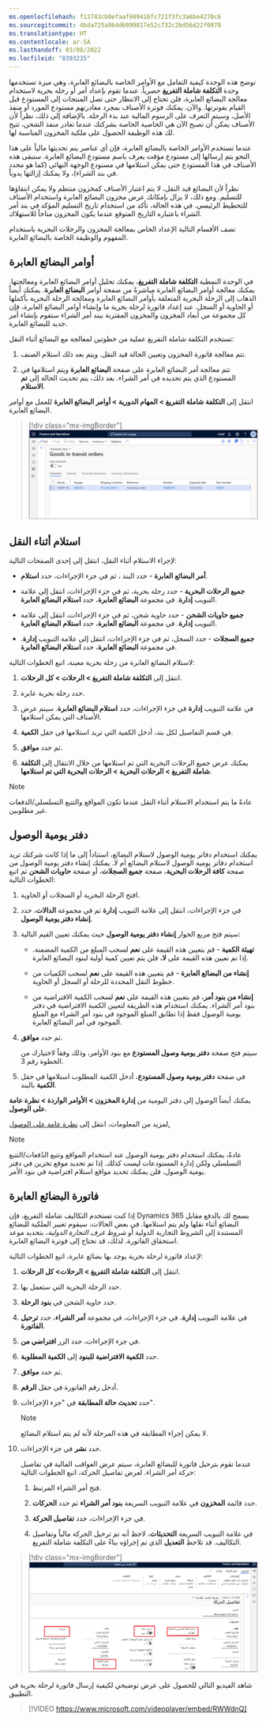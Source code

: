 ```yaml
---
ms.openlocfilehash: f13743cb0efaaf609416fc721f3fc3a6be4270c6
ms.sourcegitcommit: 4bda725a9b4d6099817e52c732c2bd56d22f0970
ms.translationtype: HT
ms.contentlocale: ar-SA
ms.lasthandoff: 03/08/2022
ms.locfileid: "8393235"
---
```

توضح هذه الوحدة كيفية التعامل مع الأوامر الخاصة بالبضائع العابرة، وهي ميزة تستخدمها وحدة **التكلفة شاملة التفريغ** حصرياً. عندما تقوم بإعداد أمر أو رحلة بحرية لاستخدام معالجة البضائع العابرة، فلن تحتاج إلى الانتظار حتى تصل المنتجات إلى المستودع قبل القيام بفوترتها. والآن، يمكنك فوترة الأصناف بمجرد مغادرتهم مستودع المورد أو منفذ الأصل، وسيتم التعرف على الرسوم المالية عند بدء الرحلة. بالإضافة إلى ذلك، نظراً لأن الأصناف يمكن أن تصبح الآن هي الخاصية الخاصة بشركتك عندما تغادر منفذ الشحن، تتيح لك هذه الوظيفة الحصول على ملكية المخزون المناسبة لها.

عندما تستخدم الأوامر الخاصة بالبضائع العابرة، فإن أي عناصر يتم تحديثها مالياً على هذا النحو يتم إرسالها إلى مستودع مؤقت يعرف باسم مستودع البضائع العابرة. ستبقى هذه الأصناف في هذا المستودع حتى يمكن استلامها في مستودع الوجهة النهائي (كما هو محدد في بند الشراء)، ولا يمكنك إزالتها يدوياً.

نظراً لأن البضائع قيد النقل، لا يتم اعتبار الأصناف كمخزون منتظم ولا يمكن انتقاؤها للتسليم. ومع ذلك، لا يزال بإمكانك عرض مخزون البضائع العابرة واستخدام الأصناف للتخطيط الرئيسي. في هذه الحالة، تأكد من استخدام تاريخ التسليم المؤكد في بند أمر الشراء باعتباره التاريخ المتوقع عندما يكون المخزون متاحاً للاستهلاك.

تصف الأقسام التالية الإعداد الخاص بمعالجة المخزون والرحلات البحرية باستخدام المفهوم والوظيفة الخاصة بالبضائع العابرة.

## <a name="goods-in-transit-orders"></a>أوامر البضائع العابرة

في الوحدة النمطية **التكلفة شاملة التفريغ**، يمكنك تحليل أوامر البضائع العابرة ومعالجتها. يمكنك معالجة أوامر البضائع العابرة مباشرةً من صفحة أوامر **البضائع العابرة**. يمكنك أيضاً الذهاب إلى الرحلة البحرية المتعلقة بأوامر البضائع العابرة ومعالجة الرحلة البحرية بأكملها أو الحاوية أو السجل. عند إعداد فاتورة لرحلة بحرية ما وإنشاء أوامر البضائع العابرة، فإن كل مجموعة من أبعاد المخزون والمخزون المقترنة ببند أمر الشراء ستقوم بإنشاء أمر جديد للبضائع العابرة.

تستخدم التكلفة شاملة التفريغ عملية من خطوتين لمعالجة مع البضائع أثناء النقل:

1.  تتم معالجة فاتورة المخزون وتعيين الحالة قيد النقل. ويتم بعد ذلك استلام الصنف.

1.  تتم معالجة أمر البضائع العابرة على صفحة **البضائع العابرة** ويتم استلامها في المستودع الذي يتم تحديده في أمر الشراء. بعد ذلك، يتم تحديث الحالة إلى **تم الاستلام**.

انتقل إلى **التكلفة شاملة التفريغ > المهام الدورية > أوامر البضائع العابرة** للعمل مع أوامر البضائع العابرة.

> [!div class="mx-imgBorder"]
> [![لقطة شاشة لأوامر البضائع العابرة.](../media/goods-in-transit.png)](../media/goods-in-transit.png#lightbox)

## <a name="in-transit-receiving"></a>استلام أثناء النقل

لإجراء الاستلام أثناء النقل، انتقل إلى إحدى الصفحات التالية:

-   **أمر البضائع العابرة** - حدد البند ، ثم في جزء الإجراءات، حدد **استلام**.

-   **جميع الرحلات البحرية** - حدد رحلة بحرية، ثم في جزء الإجراءات، انتقل إلى علامة التبويب **إدارة**. في مجموعة **البضائع العابرة**، حدد **استلام البضائع العابرة**.

-   **جميع حاويات الشحن** - حدد حاوية شحن، ثم في جزء الإجراءات، انتقل إلى علامة التبويب **إدارة**. في مجموعة **البضائع العابرة**، حدد **استلام البضائع العابرة**.

-   **جميع السجلات** - حدد السجل، ثم في جزء الإجراءات، انتقل إلى علامة التبويب **إدارة**. في مجموعة **البضائع العابرة**، حدد **استلام البضائع العابرة**.

لاستلام البضائع العابرة من رحلة بحرية معينة، اتبع الخطوات التالية:

1.  انتقل إلى **التكلفة شاملة التفريغ > الرحلات > كل الرحلات**.

1.  حدد رحلة بحرية عابرة.

1.  في علامة التبويب **إدارة** في جزء الإجراءات، حدد **استلام البضائع العابرة**. سيتم عرض الأصناف التي يمكن استلامها.

1.  في قسم التفاصيل لكل بند، أدخل الكمية التي تريد استلامها في حقل **الكمية**.

1.  ثم حدد **موافق**.

1.  يمكنك عرض جميع الرحلات البحرية التي تم استلامها من خلال الانتقال إلى **التكلفة شاملة التفريغ > الرحلات البحرية > الرحلات البحرية التي تم استلامها**.

> [!NOTE]
> عادةً ما يتم استخدام الاستلام أثناء النقل عندما تكون المواقع والتتبع التسلسلي/الدفعات غير مطلوبين.

## <a name="arrival-journal"></a>دفتر يومية الوصول

يمكنك استخدام دفاتر يومية الوصول لاستلام البضائع، استناداً إلى ما إذا كانت شركتك تريد استخدام دفاتر يومية الوصول لاستلام البضائع أم لا. يمكنك إنشاء دفتر يومية الوصول من صفحة **كافة الرحلات البحرية**، صفحة **جميع السجلات**، أو صفحة **حاويات الشحن** ثم اتبع الخطوات التالية:

1.  افتح الرحلة البحرية أو السجلات أو الحاوية.

1.  في جزء الإجراءات، انتقل إلى علامة التبويب **إدارة** ثم في مجموعة **الدالات**، حدد **إنشاء دفتر يومية الوصول**.

1.  سيتم فتح مربع الحوار **إنشاء دفتر يومية الوصول** حيث يمكنك تعيين القيم التالية:

    -   **تهيئة الكمية** - قم بتعيين هذه القيمة على **نعم** لسحب المبلغ من الكمية المضمنة. إذا تم تعيين هذه القيمة على **لا**، فلن يتم تعيين كمية أولية لبنود البضائع العابرة.

    -   **إنشاء من البضائع العابرة** - قم بتعيين هذه القيمة على **نعم** لسحب الكميات من خطوط النقل المحددة للرحلة أو السجل أو الحاوية.

    -   **إنشاء من بنود أمر**، قم بتعيين هذه القيمة على **نعم** لسحب الكمية الافتراضية من بنود أمر الشراء. يمكنك استخدام هذه الطريقة لتعيين الكمية الافتراضية في دفتر يومية الوصول فقط إذا تطابق المبلغ الموجود في بنود أمر الشراء مع المبلغ الموجود في أمر البضائع العابرة.

1.  ثم حدد **موافق**.
    
    سيتم فتح صفحة **دفتر يومية وصول المستودع** مع بنود الأوامر، وذلك وفقاً لاختيارك من الخطوة رقم 3.

1.  في صفحة **دفتر يومية وصول المستودع**، أدخل الكمية المطلوب استلامها في حقل **الكمية** بالبند.

يمكنك أيضاً الوصول إلى دفتر اليومية من **إدارة المخزون > الأوامر الواردة > نظرة عامة على الوصول**.

لمزيد من المعلومات، انتقل إلى [نظرة عامة على الوصول.](/dynamics365/supply-chain/inventory/arrival-overview?azure-portal=true#update-arrival-information-and-process-a-product-receipt)

> [!NOTE]
> عادةً، يمكنك استخدام دفتر يومية الوصول عند استخدام المواقع وتتبع الدُفعات/التتبع التسلسلي ولكن إدارة المستودعات ليست كذلك. إذا تم تحديد موقع تخزين في دفتر يومية الوصول، فلن يمكنك تحديد مواقع استلام افتراضية في بنود الأمر.

## <a name="invoice-goods-in-transit"></a>فاتورة البضائع العابرة

إذا كنت تستخدم التكاليف شاملة التفريغ، فإن Dynamics 365 يسمح لك بالدفع مقابل البضائع أثناء نقلها ولم يتم استلامها. في بعض الحالات، سيقوم تغيير الملكية للبضائع المستندة إلى الشروط التجارية الدولية أو *شروط غرف التجارة الدولية*، بتحديد موعد استحقاق الفاتورة. لذلك، قد تحتاج إلى فوترة البضائع العابرة.

لإعداد فاتورة لرحلة بحرية يوجد بها بضائع عابرة، اتبع الخطوات التالية:

1.  انتقل إلى **التكلفة شاملة التفريغ > الرحلات\> كل الرحلات**.

1.  حدد الرحلة البحرية التي ستعمل بها.

1.  حدد حاوية الشحن في **بنود الرحلة**.

1.  في علامة التبويب **إدارة**، في جزء الإجراءات، في مجموعة **أمر الشراء**، حدد **ترحيل الفاتورة**.

1.  في جزء الإجراءات، حدد الزر **افتراضي من**.

1.  حدد **الكمية الافتراضية للبنود** إلى **الكمية المطلوبة**.

1.  ثم حدد **موافق**.

1.  أدخل رقم الفاتورة في حقل **الرقم**.

1.  حدد **تحديث حالة المطابقة** في "جزء الإجراءات".

    > [!NOTE]
    > لا يمكن إجراء المطابقة في هذه المرحلة لأنه لم يتم استلام البضائع.

1. حدد **نشر** في جزء الإجراءات.

    عندما تقوم بترحيل فاتورة للبضائع العابرة، سيتم عرض العواقب المالية في تفاصيل حركة أمر الشراء. لعرض تفاصيل الحركة، اتبع الخطوات التالية:

    1.  فتح أمر الشراء المرتبط.
    
    1.  حدد قائمة **المخزون** في علامة التبويب السريعة **بنود أمر الشراء** ثم حدد **الحركات**.
    
    1.  في جزء الإجراءات، حدد **تفاصيل الحركة**.
    
    1.  في علامة التبويب السريعة **التحديثات**، لاحظ أنه تم ترحيل الحركة مالياً وتفاصيل التكاليف. قد تلاحظ **التعديل** الذي تم إجراؤه بناءً على التكلفة شاملة التفريغ.

> [!div class="mx-imgBorder"]
> [![لقطة شاشة لصفحة الحركات المالية من ترحيل فاتورة البضائع العابرة.](../media/financial.png)](../media/financial.png#lightbox)

شاهد الفيديو التالي للحصول على عرض توضيحي لكيفية إرسال فاتورة لرحلة بحرية في التطبيق.

> [!VIDEO https://www.microsoft.com/videoplayer/embed/RWWdnQ]
